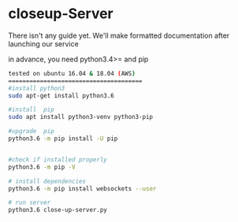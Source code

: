closeup-Server
==============

There isn't any guide yet. We'll make formatted documentation after launching our service 


in advance, you need python3.4>= and pip 


``` bash
tested on ubuntu 16.04 & 18.04 (AWS)
======================================
#install python3 
sudo apt-get install python3.6

#install  pip 
sudo apt install python3-venv python3-pip

#upgrade  pip 
python3.6 -m pip install -U pip


#check if installed properly
python3.6 -m pip -V

# install dependencies
python3.6 -m pip install websockets --user

# run server 
python3.6 close-up-server.py
